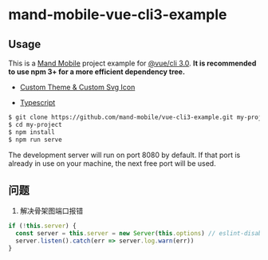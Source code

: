 # mand-mobile-vue-cli3-example

## Usage

This is a [Mand Mobile](https://github.com/didi/mand-mobile) project example for [@vue/cli 3.0](https://github.com/vuejs/vue-cli). **It is recommended to use npm 3+ for a more efficient dependency tree.**

* [Custom Theme & Custom Svg Icon](https://github.com/mand-mobile/mand-mobile-vue-cli3-example/tree/custom-theme)

* [Typescript](https://github.com/mand-mobile/mand-mobile-vue-cli3-example/tree/typescript)

``` bash
$ git clone https://github.com/mand-mobile/vue-cli3-example.git my-project
$ cd my-project
$ npm install
$ npm run serve
```

The development server will run on port 8080 by default. If that port is already in use on your machine, the next free port will be used.

## 问题
1. 解决骨架图端口报错
```javascript
if (!this.server) {
  const server = this.server = new Server(this.options) // eslint-disable-line no-multi-assign
  server.listen().catch(err => server.log.warn(err))
}
```
